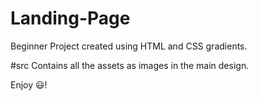 # Landing-Page
Beginner Project created using HTML and CSS gradients.

#src
Contains all the assets as images in the main design.

Enjoy 😃!
